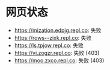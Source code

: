 # 网页状态
- https://mization.edpjg.repl.co: 失败
- https://rows--zixk.repl.co: 失败
- https://ls.tpjow.repl.co: 失败
- https://vi.zogzr.repl.co: 失败 (403)
- https://moo.zxco.repl.co: 失败 (403)
